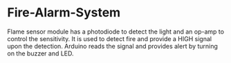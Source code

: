 # Fire-Alarm-System
Flame sensor module has a photodiode to detect the light and an op-amp to control the sensitivity. It is used to detect fire and provide a HIGH signal upon the detection. Arduino reads the signal and provides alert by turning on the buzzer and LED.
